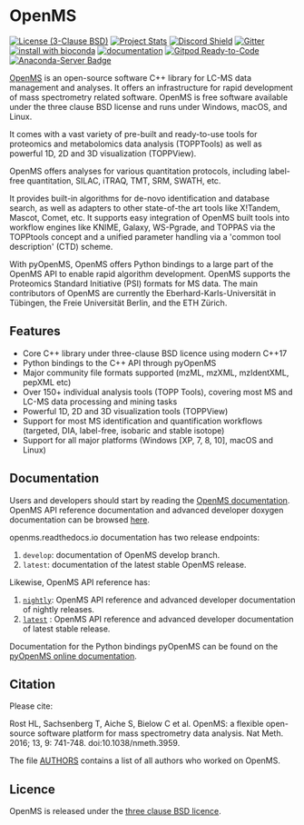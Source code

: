 OpenMS
=======

[![License (3-Clause BSD)](https://img.shields.io/badge/license-BSD%203--Clause-blue.svg?style=flat-square)](http://opensource.org/licenses/BSD-3-Clause)
[![Project Stats](https://www.openhub.net/p/open-ms/widgets/project_thin_badge.gif)](https://www.openhub.net/p/open-ms)
[![Discord Shield](https://img.shields.io/discord/832282841836159006?style=flat-square&message=Discord&color=5865F2&logo=Discord&logoColor=FFFFFF&label=Discord)](https://discord.gg/4TAGhqJ7s5)
[![Gitter](https://img.shields.io/static/v1?style=flat-square&message=on%20Gitter&color=ED1965&logo=Gitter&logoColor=FFFFFF&label=Chat)](https://gitter.im/OpenMS/OpenMS?utm_source=badge&utm_medium=badge&utm_campaign=pr-badge)
[![install with bioconda](https://img.shields.io/badge/install%20with-bioconda-brightgreen.svg?style=flat-square)](http://bioconda.github.io/recipes/openms-meta/README.html)
[![documentation](https://codedocs.xyz/doxygen/doxygen.svg)](https://abibuilder.informatik.uni-tuebingen.de/archive/openms/Documentation/release/latest/html/index.html)
[![Gitpod Ready-to-Code](https://img.shields.io/badge/Gitpod-Ready--to--Code-blue?logo=gitpod)](https://gitpod.io/#https://github.com/OpenMS/OpenMS) 
[![Anaconda-Server Badge](https://anaconda.org/openms/pyopenms/badges/version.svg)](https://anaconda.org/openms/pyopenms)

[OpenMS](http://www.openms.org/)
is an open-source software C++ library for LC-MS data management and
analyses. It offers an infrastructure for rapid development of mass
spectrometry related software. OpenMS is free software available under the
three clause BSD license and runs under Windows, macOS, and Linux.

It comes with a vast variety of pre-built and ready-to-use tools for proteomics
and metabolomics data analysis (TOPPTools) as well as powerful 1D, 2D and 3D
visualization (TOPPView).

OpenMS offers analyses for various quantitation protocols, including label-free
quantitation, SILAC, iTRAQ, TMT, SRM, SWATH, etc.

It provides built-in algorithms for de-novo identification and database search,
as well as adapters to other state-of-the art tools like X!Tandem, Mascot,
Comet, etc. It supports easy integration of OpenMS built tools into workflow
engines like KNIME, Galaxy, WS-Pgrade, and TOPPAS via the TOPPtools concept and
a unified parameter handling via a 'common tool description' (CTD) scheme.

With pyOpenMS, OpenMS offers Python bindings to a large part of the OpenMS API
to enable rapid algorithm development. OpenMS supports the Proteomics Standard
Initiative (PSI) formats for MS data. The main contributors of OpenMS are
currently the Eberhard-Karls-Universität in Tübingen, the Freie Universität
Berlin, and the ETH Zürich.

Features
--------
- Core C++ library under three-clause BSD licence using modern C++17
- Python bindings to the C++ API through pyOpenMS
- Major community file formats supported (mzML, mzXML, mzIdentXML, pepXML etc)
- Over 150+ individual analysis tools (TOPP Tools), covering most MS and LC-MS data processing and mining tasks
- Powerful 1D, 2D and 3D visualization tools (TOPPView)
- Support for most MS identification and quantification workflows (targeted, DIA, label-free, isobaric and stable isotope)
- Support for all major platforms (Windows [XP, 7, 8, 10], macOS and Linux)

Documentation
-------------

Users and developers should start by reading the [OpenMS documentation](https://openms.readthedocs.io/en/latest). OpenMS
API reference documentation and advanced developer doxygen documentation can be browsed [here](https://abibuilder.informatik.uni-tuebingen.de/archive/openms/Documentation/release/latest/html/index.html).

openms.readthedocs.io documentation has two release endpoints:

1. `develop`: documentation of OpenMS develop branch.
2. `latest`: documentation of the latest stable OpenMS release.

Likewise, OpenMS API reference has:

1. [`nightly`](https://abibuilder.informatik.uni-tuebingen.de/archive/openms/Documentation/nightly/html/index.html): OpenMS API reference and advanced developer documentation of nightly releases.
2. [`latest`](https://abibuilder.informatik.uni-tuebingen.de/archive/openms/Documentation/release/latest/html/index.html) : OpenMS API reference and advanced developer documentation of latest stable release.

Documentation for the Python bindings pyOpenMS can be found on the [pyOpenMS online documentation](https://pyopenms.readthedocs.io).

Citation
--------
Please cite:

Rost HL, Sachsenberg T, Aiche S, Bielow C et al. OpenMS: a flexible open-source software platform for mass spectrometry data analysis. Nat Meth. 2016; 13, 9: 741-748. doi:10.1038/nmeth.3959.

The file [AUTHORS](AUTHORS) contains a list of all authors who worked on OpenMS.

Licence
-------
OpenMS is released under the [three clause BSD licence](LICENSE).

